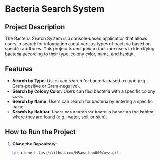 # Bacteria Search System

## Project Description
The Bacteria Search System is a console-based application that allows users to search for information about various types of bacteria based on specific attributes. This project is designed to facilitate users in identifying bacteria according to their type, colony color, name, and habitat.

## Features
- **Search by Type**: Users can search for bacteria based on type (e.g., Gram-positive or Gram-negative).
- **Search by Colony Color**: Users can find bacteria with a specific colony color.
- **Search by Name**: Users can search for bacteria by entering a specific name.
- **Search by Habitat**: Users can search for bacteria based on the habitat where they are found (e.g., water, soil, or skin).

## How to Run the Project
1. **Clone the Repository**:
   ```bash
   git clone https://github.com/MRamadhan000/xyz.git
